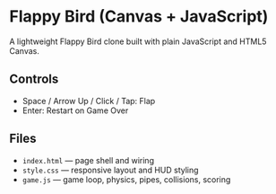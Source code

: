 # Flappy Bird (Canvas + JavaScript)

A lightweight Flappy Bird clone built with plain JavaScript and HTML5 Canvas.

## Controls

- Space / Arrow Up / Click / Tap: Flap
- Enter: Restart on Game Over

## Files

- `index.html` — page shell and wiring
- `style.css` — responsive layout and HUD styling
- `game.js` — game loop, physics, pipes, collisions, scoring


